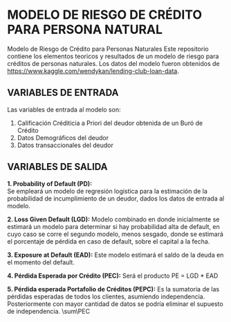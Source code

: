 # MODELO DE RIESGO DE CRÉDITO PARA PERSONA NATURAL
Modelo de Riesgo de Crédito para Personas Naturales
Este repositorio contiene los elementos teoricos y resultados de un modelo de riesgo para créditos de personas naturales.
Los datos del modelo fueron obtenidos de https://www.kaggle.com/wendykan/lending-club-loan-data.

## VARIABLES DE ENTRADA

Las variables de entrada al modelo son:

1. Calificación Créditicia a Priori del deudor obtenida de un Buró de Crédito
2. Datos Demográficos del deudor
3. Datos transaccionales del deudor

## VARIABLES DE SALIDA

**1. Probability of Default (PD):**  
Se empleará un modelo de regresión logistica para la estimación de la probabilidad de incumplimiento de un deudor, dados los datos de entrada al modelo.

**2. Loss Given Default (LGD):**
Modelo combinado en donde inicialmente se estimará un modelo para determinar si hay probabilidad alta de default, en cuyo caso se corre el segundo modelo, menos sesgado, donde se estimará el porcentaje de pérdida en caso de default, sobre el capital a la fecha.

**3. Exposure at Default (EAD):**
Este modelo estimará el saldo de la deuda en el momento del default.

**4.  Pérdida Esperada por Crédito (PEC):**
Será el producto PE = LGD * EAD

**5. Pérdida esperada Portafolio de Créditos (PEPC):**
Es la sumatoria de las pérdidas esperadas de todos los clientes, asumiendo independencia.  Posteriormente con mayor cantidad de datos se podría eliminar el supuesto de independencia.
\sum\PEC
